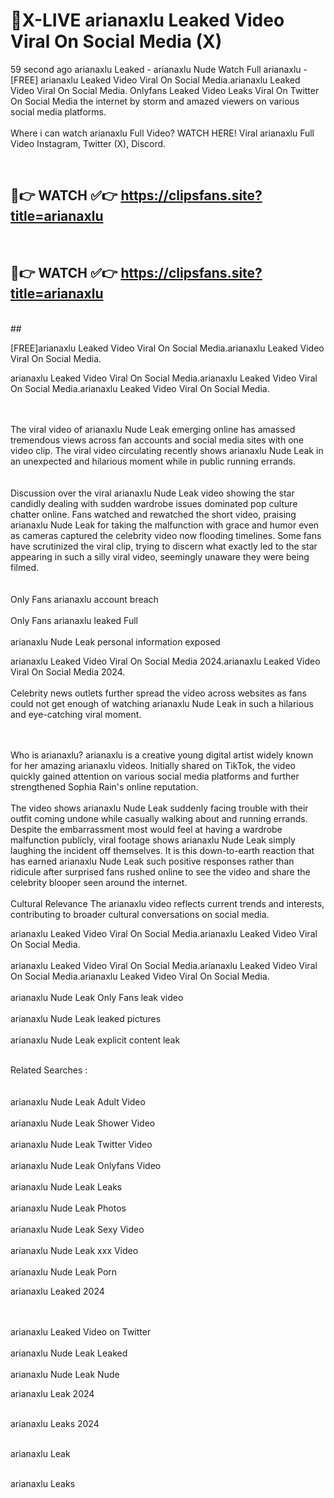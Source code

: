 # 🔴X-LIVE arianaxlu Leaked Video Viral On Social Media (X)<br>


59 second ago arianaxlu Leaked  - arianaxlu Nude  Watch Full arianaxlu - [FREE] arianaxlu Leaked Video Viral On Social Media.arianaxlu Leaked Video Viral On Social Media.   Onlyfans Leaked Video Leaks Viral On Twitter On Social Media the internet by storm and amazed viewers on various social media platforms. <br><br>
Where i can watch arianaxlu Full Video? WATCH HERE! Viral arianaxlu Full Video Instagram, Twitter (X), Discord. <br>


 <br>

##  🔴👉 WATCH ✅👉  <a href="https://clipsfans.site?title=arianaxlu&ref=git">https://clipsfans.site?title=arianaxlu</a> <br>
  <br>

##  🔴👉 WATCH ✅👉  <a href="https://clipsfans.site?title=arianaxlu&ref=git">https://clipsfans.site?title=arianaxlu</a> <br>
  <br>
  ##



[FREE]arianaxlu Leaked Video Viral On Social Media.arianaxlu Leaked Video Viral On Social Media. <br>

arianaxlu Leaked Video Viral On Social Media.arianaxlu Leaked Video Viral On Social Media.arianaxlu Leaked Video Viral On Social Media. <br>


  <br>

  <br>
The viral video of arianaxlu Nude Leak emerging online has amassed tremendous views across fan accounts and social media sites with one video clip. The viral video circulating recently shows arianaxlu Nude Leak in an unexpected and hilarious moment while in public running errands.<br>
<br>


<br>
Discussion over the viral arianaxlu Nude Leak video showing the star candidly dealing with sudden wardrobe issues dominated pop culture chatter online. Fans watched and rewatched the short video, praising arianaxlu Nude Leak for taking the malfunction with grace and humor even as cameras captured the celebrity video now flooding timelines. Some fans have scrutinized the viral clip, trying to discern what exactly led to the star appearing in such a silly viral video, seemingly unaware they were being filmed.<br>
<br>
<br> 
Only Fans arianaxlu account breach<br>
<br>
Only Fans arianaxlu leaked Full <br>
<br>
arianaxlu Nude Leak personal information exposed<br>

arianaxlu Leaked Video Viral On Social Media 2024.arianaxlu Leaked Video Viral On Social Media 2024. <br>
<br>
Celebrity news outlets further spread the video across websites as fans could not get enough of watching arianaxlu Nude Leak in such a hilarious and eye-catching viral moment.<br>
<br>

<br>
Who is arianaxlu? arianaxlu is a creative young digital artist widely known for her amazing arianaxlu videos. Initially shared on TikTok, the video quickly gained attention on various social media platforms and further strengthened Sophia Rain's online reputation.<br>
<br>
The video shows arianaxlu Nude Leak suddenly facing trouble with their outfit coming undone while casually walking about and running errands. Despite the embarrassment most would feel at having a wardrobe malfunction publicly, viral footage shows arianaxlu Nude Leak simply laughing the incident off themselves. It is this down-to-earth reaction that has earned arianaxlu Nude Leak such positive responses rather than ridicule after surprised fans rushed online to see the video and share the celebrity blooper seen around the internet.<br>
<br>
Cultural Relevance The arianaxlu video reflects current trends and interests, contributing to broader cultural conversations on social media.<br>

arianaxlu Leaked Video Viral On Social Media.arianaxlu Leaked Video Viral On Social Media.<br>
<br>
arianaxlu Leaked Video Viral On Social Media.arianaxlu Leaked Video Viral On Social Media.arianaxlu Leaked Video Viral On Social Media.<br>
<br>
arianaxlu Nude Leak Only Fans leak video<br>
<br>
arianaxlu Nude Leak leaked pictures<br>
<br>
arianaxlu Nude Leak explicit content leak<br>


<br>
Related Searches :<br>
<br>

<br>
arianaxlu Nude Leak Adult Video<br>
<br>
arianaxlu Nude Leak Shower Video<br>
<br>
arianaxlu Nude Leak Twitter Video<br>
<br>
arianaxlu Nude Leak Onlyfans Video<br>
<br>
arianaxlu Nude Leak Leaks<br>
<br>
arianaxlu Nude Leak Photos<br>

<br>
arianaxlu Nude Leak Sexy Video<br>
<br>
arianaxlu Nude Leak xxx Video<br>
<br>
arianaxlu Nude Leak Porn<br>

arianaxlu  Leaked 2024 <br> <br>
<br>

arianaxlu Leaked Video on Twitter <br>
<br>
arianaxlu Nude Leak Leaked<br>
<br>
arianaxlu Nude Leak Nude<br>


arianaxlu  Leak 2024 <br> <br>



arianaxlu  Leaks 2024 <br> <br>



 
arianaxlu  Leak<br> <br>



arianaxlu  Leaks<br> <br>





</p>




 



</p>











